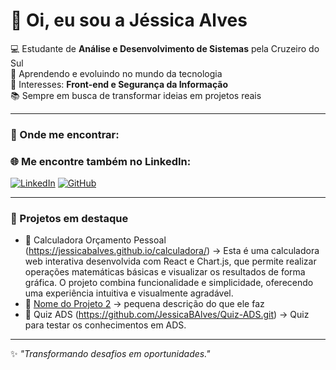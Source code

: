 # 👋 Oi, eu sou a Jéssica Alves  

💻 Estudante de **Análise e Desenvolvimento de Sistemas** pela Cruzeiro do Sul  
🌱 Aprendendo e evoluindo no mundo da tecnologia  
🚀 Interesses: **Front-end e Segurança da Informação**  
📚 Sempre em busca de transformar ideias em projetos reais  

---

### 🔗 Onde me encontrar:
### 🌐 Me encontre também no LinkedIn:
[![LinkedIn](https://img.shields.io/badge/LinkedIn-blue?style=for-the-badge&logo=linkedin&logoColor=white)](https://www.linkedin.com/in/jéssicabalves)
[![GitHub](https://img.shields.io/badge/GitHub-000000?style=for-the-badge&logo=github&logoColor=white)](https://github.com/jessica-alves)


---

### 🚀 Projetos em destaque
- 📂 Calculadora Orçamento Pessoal (https://jessicabalves.github.io/calculadora/) → Esta é uma calculadora web interativa desenvolvida com React e Chart.js, que permite realizar operações matemáticas básicas e visualizar os resultados de forma gráfica. O projeto combina funcionalidade e simplicidade, oferecendo uma experiência intuitiva e visualmente agradável.
- 📂 [Nome do Projeto 2](link_para_o_projeto) → pequena descrição do que ele faz  
- 📂 Quiz ADS (https://github.com/JessicaBAlves/Quiz-ADS.git) → Quiz para testar os conhecimentos em ADS.

---


✨ *"Transformando desafios em oportunidades."*  



